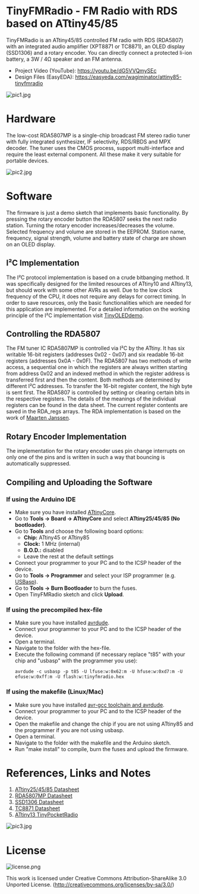 # TinyFMRadio - FM Radio with RDS based on ATtiny45/85
TinyFMRadio is an ATtiny45/85 controlled FM radio with RDS (RDA5807) with an integrated audio amplifier (XPT8871 or TC8871), an OLED display (SSD1306) and a rotary encoder. You can directly connect a protected li-ion battery, a 3W / 4Ω speaker and an FM antenna.

- Project Video (YouTube): https://youtu.be/dG5VVQmySEc
- Design Files (EasyEDA): https://easyeda.com/wagiminator/attiny85-tinyfmradio

![pic1.jpg](https://raw.githubusercontent.com/wagiminator/ATtiny85-TinyFMRadio/master/documentation/TinyFMRadio_pic1.jpg)

# Hardware
The low-cost RDA5807MP is a single-chip broadcast FM stereo radio tuner with fully integrated synthesizer, IF selectivity, RDS/RBDS and MPX decoder. The tuner uses the CMOS process, support multi-interface and require the least external component. All these make it very suitable for portable devices.

![pic2.jpg](https://raw.githubusercontent.com/wagiminator/ATtiny85-TinyFMRadio/master/documentation/TinyFMRadio_pic2.jpg)

# Software
The firmware is just a demo sketch that implements basic functionality. By pressing the rotary encoder button the RDA5807 seeks the next radio station. Turning the rotary encoder increases/decreases the volume. Selected frequency and volume are stored in the EEPROM. Station name, frequency, signal strength, volume and battery state of charge are shown on an OLED display.

## I²C Implementation
The I²C protocol implementation is based on a crude bitbanging method. It was specifically designed for the limited resources of ATtiny10 and ATtiny13, but should work with some other AVRs as well. Due to the low clock frequency of the CPU, it does not require any delays for correct timing. In order to save resources, only the basic functionalities which are needed for this application are implemented. For a detailed information on the working principle of the I²C implementation visit [TinyOLEDdemo](https://github.com/wagiminator/attiny13-tinyoleddemo).

## Controlling the RDA5807
The FM tuner IC RDA5807MP is controlled via I²C by the ATtiny. It has six writable 16-bit registers (addresses 0x02 - 0x07) and six readable 16-bit registers (addresses 0x0A - 0x0F). The RDA5807 has two methods of write access, a sequential one in which the registers are always written starting from address 0x02 and an indexed method in which the register address is transferred first and then the content. Both methods are determined by different I²C addresses. To transfer the 16-bit register content, the high byte is sent first. The RDA5807 is controlled by setting or clearing certain bits in the respective registers. The details of the meanings of the individual registers can be found in the data sheet. The current register contents are saved in the RDA_regs arrays. The RDA implementation is based on the work of [Maarten Janssen](https://hackaday.io/project/9009-arduino-radio-with-rds).

## Rotary Encoder Implementation
The implementation for the rotary encoder uses pin change interrupts on only one of the pins and is written in such a way that bouncing is automatically suppressed.

## Compiling and Uploading the Software
### If using the Arduino IDE
- Make sure you have installed [ATtinyCore](https://github.com/SpenceKonde/ATTinyCore).
- Go to **Tools -> Board -> ATtinyCore** and select **ATtiny25/45/85 (No bootloader)**.
- Go to **Tools** and choose the following board options:
  - **Chip:**           ATtiny45 or ATtiny85
  - **Clock:**          1 MHz (internal)
  - **B.O.D.:**         disabled
  - Leave the rest at the default settings
- Connect your programmer to your PC and to the ICSP header of the device.
- Go to **Tools -> Programmer** and select your ISP programmer (e.g. [USBasp](https://aliexpress.com/wholesale?SearchText=usbasp)).
- Go to **Tools -> Burn Bootloader** to burn the fuses.
- Open TinyFMRadio sketch and click **Upload**.

### If using the precompiled hex-file
- Make sure you have installed [avrdude](https://learn.adafruit.com/usbtinyisp/avrdude).
- Connect your programmer to your PC and to the ICSP header of the device.
- Open a terminal.
- Navigate to the folder with the hex-file.
- Execute the following command (if necessary replace "t85" with your chip and "usbasp" with the programmer you use):
  ```
  avrdude -c usbasp -p t85 -U lfuse:w:0x62:m -U hfuse:w:0xd7:m -U efuse:w:0xff:m -U flash:w:tinyfmradio.hex
  ```

### If using the makefile (Linux/Mac)
- Make sure you have installed [avr-gcc toolchain and avrdude](http://maxembedded.com/2015/06/setting-up-avr-gcc-toolchain-on-linux-and-mac-os-x/).
- Connect your programmer to your PC and to the ICSP header of the device.
- Open the makefile and change the chip if you are not using ATtiny85 and the programmer if you are not using usbasp.
- Open a terminal.
- Navigate to the folder with the makefile and the Arduino sketch.
- Run "make install" to compile, burn the fuses and upload the firmware.

# References, Links and Notes
1. [ATtiny25/45/85 Datasheet](https://ww1.microchip.com/downloads/en/DeviceDoc/Atmel-2586-AVR-8-bit-Microcontroller-ATtiny25-ATtiny45-ATtiny85_Datasheet.pdf)
2. [RDA5807MP Datasheet](https://datasheet.lcsc.com/szlcsc/1806121226_RDA-Microelectronics-RDA5807MP_C167245.pdf)
3. [SSD1306 Datasheet](https://cdn-shop.adafruit.com/datasheets/SSD1306.pdf)
4. [TC8871 Datasheet](https://datasheet.lcsc.com/lcsc/2010160933_Shenzhen-Fuman-Elec-TC8871_C89482.pdf)
5. [ATtiny13 TinyPocketRadio](https://github.com/wagiminator/ATtiny13-TinyPocketRadio)

![pic3.jpg](https://raw.githubusercontent.com/wagiminator/ATtiny85-TinyFMRadio/master/documentation/TinyFMRadio_pic3.jpg)

# License
![license.png](https://i.creativecommons.org/l/by-sa/3.0/88x31.png)

This work is licensed under Creative Commons Attribution-ShareAlike 3.0 Unported License. 
(http://creativecommons.org/licenses/by-sa/3.0/)
